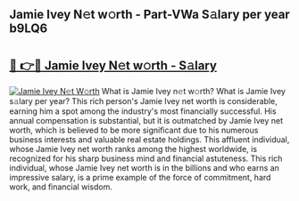 ## Jamie Ivey N𝚎t w𝚘rth - Part-VWa S𝚊lary per year b9LQ6

# <h2><a href="http://gc3475r.nevu.top/?p=Jamie+Ivey">🔗 👉🔴 Jamie Ivey N𝚎t w𝚘rth - S𝚊lary</a></h2>

[![Jamie Ivey N𝚎t W𝚘rth](https://i.imgur.com/Oavwk0R.jpeg)](http://gc3475r.nevu.top/?p=Jamie+Ivey)
What is Jamie Ivey n𝚎t w𝚘rth? What is Jamie Ivey s𝚊lary per year?
This rich person's Jamie Ivey net worth is considerable, earning him a spot among the industry's most financially successful. His annual compensation is substantial, but it is outmatched by Jamie Ivey net worth, which is believed to be more significant due to his numerous business interests and valuable real estate holdings. This affluent individual, whose Jamie Ivey net worth ranks among the highest worldwide, is recognized for his sharp business mind and financial astuteness. This rich individual, whose Jamie Ivey net worth is in the billions and who earns an impressive salary, is a prime example of the force of commitment, hard work, and financial wisdom.
